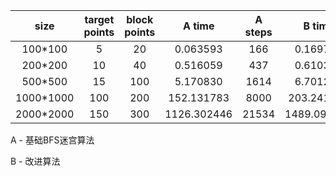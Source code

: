 |   size    | target  points | block points |   A time    | A steps |   B time    | B steps |
| :-------: | :------------: | :----------: | :---------: | :-----: | :---------: | :-----: |
|  100*100  |       5        |      20      |  0.063593   |   166   |  0.169770   |   165   |
|  200*200  |       10       |      40      |  0.516059   |   437   |  0.610309   |   437   |
|  500*500  |       15       |     100      |  5.170830   |  1614   |  6.701283   |  1537   |
| 1000*1000 |      100       |     200      | 152.131783  |  8000   | 203.241143  |  7994   |
| 2000*2000 |      150       |     300      | 1126.302446 |  21534  | 1489.093265 |  21461  |

A - 基础BFS迷宫算法

B - 改进算法

